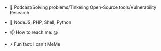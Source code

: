 ### 
- 🔭 Podcast/Solving problems/Tinkering Open-Source tools/Vulnerability Research
- 🌱 NodeJS, PHP, Shell, Python

- 📫 How to reach me: @
- ⚡ Fun fact: I can't MeMe


<!--
**AldrinAJ/AldrinAJ** is a ✨ _special_ ✨ repository because its `README.md` (this file) appears on your GitHub profile.





-->
